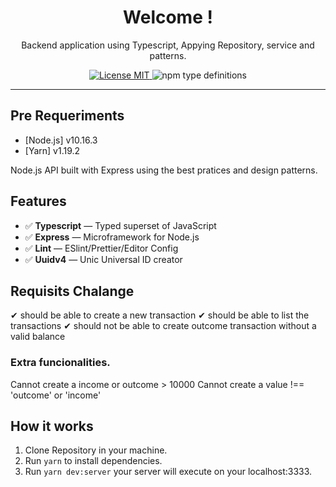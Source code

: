 <h1 align="center">
Welcome !
</h1>

<p align="center">
  Backend application using Typescript, Appying Repository, service and patterns.
</p>

<p align="center">
  <a href="https://opensource.org/licenses/MIT">
    <img src="https://img.shields.io/badge/license-MIT-blue.svg?style=flat-square" alt="License MIT">
  </a>
  <img alt="npm type definitions" src="https://img.shields.io/npm/types/typescript?style=flat-square">
</p>

<hr />

## Pre Requeriments

- [Node.js] v10.16.3
- [Yarn] v1.19.2

Node.js API built with Express using the best pratices and design patterns.

## Features

- ✅ **Typescript** — Typed superset of JavaScript
- ✅ **Express** — Microframework for Node.js
- ✅ **Lint** — ESlint/Prettier/Editor Config
- ✅ **Uuidv4** — Unic Universal ID creator

## Requisits Chalange 

✔ should be able to create a new transaction
✔ should be able to list the transactions
✔ should not be able to create outcome transaction without a valid balance

### Extra funcionalities. 

Cannot create a income or outcome > 10000
Cannot create a value !== 'outcome' or 'income'

## How it works

1. Clone Repository in your machine.
2. Run `yarn` to install dependencies. 
3. Run `yarn dev:server` your server will execute on your localhost:3333.

